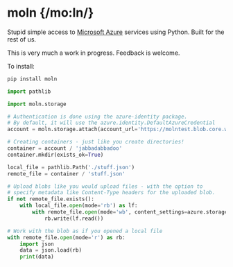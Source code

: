 # moln {/mo:ln/}
Stupid simple access to [Microsoft Azure](https://azure.microsoft.com) services using Python. Built for the rest of us.

This is very much a work in progress. Feedback is welcome.

To install:
```bash
pip install moln
```

```python
import pathlib

import moln.storage

# Authentication is done using the azure-identity package.
# By default, it will use the azure.identity.DefaultAzureCredential
account = moln.storage.attach(account_url='https://molntest.blob.core.windows.net')

# Creating containers - just like you create directories!
container = account / 'jabbadabbadoo'
container.mkdir(exists_ok=True)

local_file = pathlib.Path('./stuff.json')
remote_file = container / 'stuff.json'

# Upload blobs like you would upload files - with the option to
# specify metadata like Content-Type headers for the uploaded blob.
if not remote_file.exists():
    with local_file.open(mode='rb') as lf:
        with remote_file.open(mode='wb', content_settings=azure.storage.blob.ContentSettings(content_type='application/json')) as rb:
            rb.write(lf.read())

# Work with the blob as if you opened a local file
with remote_file.open(mode='r') as rb:
    import json
    data = json.load(rb)
    print(data)
```
